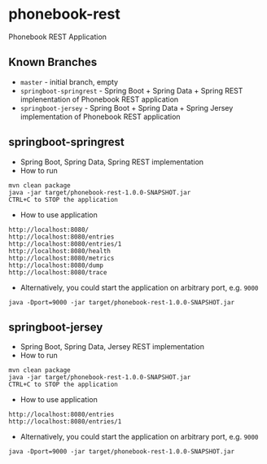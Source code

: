 # phonebook-rest
Phonebook REST Application



## Known Branches
* `master` - initial branch, empty
* `springboot-springrest` - Spring Boot + Spring Data + Spring REST implenentation of Phonebook REST application
* `springboot-jersey` - Spring Boot + Spring Data + Spring Jersey implementation of Phonebook REST application


## springboot-springrest
* Spring Boot, Spring Data, Spring REST implementation
* How to run
```
mvn clean package
java -jar target/phonebook-rest-1.0.0-SNAPSHOT.jar
CTRL+C to STOP the application
```
* How to use application
```
http://localhost:8080/
http://localhost:8080/entries
http://localhost:8080/entries/1
http://localhost:8080/health
http://localhost:8080/metrics
http://localhost:8080/dump
http://localhost:8080/trace
```
* Alternatively, you could start the application on arbitrary port, e.g. `9000`
```
java -Dport=9000 -jar target/phonebook-rest-1.0.0-SNAPSHOT.jar
```

## springboot-jersey
* Spring Boot, Spring Data, Jersey REST implementation
* How to run
```
mvn clean package
java -jar target/phonebook-rest-1.0.0-SNAPSHOT.jar
CTRL+C to STOP the application
```
* How to use application
```
http://localhost:8080/entries
http://localhost:8080/entries/1
```
* Alternatively, you could start the application on arbitrary port, e.g. `9000`
```
java -Dport=9000 -jar target/phonebook-rest-1.0.0-SNAPSHOT.jar
```
